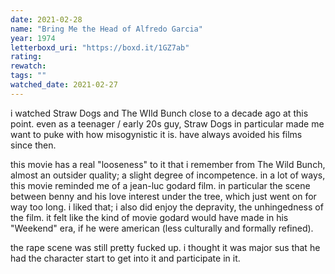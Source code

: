 ```yaml
---
date: 2021-02-28
name: "Bring Me the Head of Alfredo Garcia"
year: 1974
letterboxd_uri: "https://boxd.it/1GZ7ab"
rating: 
rewatch: 
tags: ""
watched_date: 2021-02-27
---
```


i watched Straw Dogs and The WIld Bunch close to a decade ago at this point. even as a teenager / early 20s guy, Straw Dogs in particular made me want to puke with how misogynistic it is. have always avoided his films since then.

this movie has a real "looseness" to it that i remember from The Wild Bunch, almost an outsider quality; a slight degree of incompetence. in a lot of ways, this movie reminded me of a jean-luc godard film. in particular the scene between benny and his love interest under the tree, which just went on for way too long. i liked that; i also did enjoy the depravity, the unhingedness of the film. it felt like the kind of movie godard would have made in his "Weekend" era, if he were american (less culturally and formally refined).

the rape scene was still pretty fucked up. i thought it was major sus that he had the character start to get into it and participate in it.
